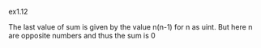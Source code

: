 ex1.12


The last value of sum is given by the value n(n-1) for n as uint. But here n are opposite numbers and thus the sum is 0 